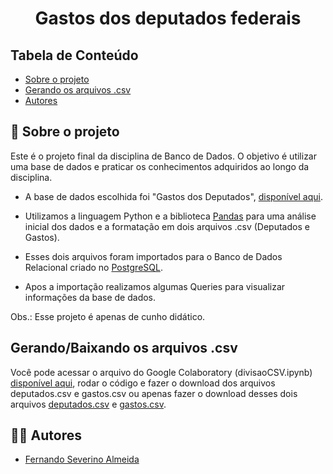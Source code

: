<h1 align="center">Gastos dos deputados federais</h1>

## Tabela de Conteúdo

- [Sobre o projeto](#-sobre-o-projeto)
- [Gerando os arquivos .csv](#gerando-os-arquivos-csv)
- [Autores](#-autores)

## 📄 Sobre o projeto

Este é o projeto final da disciplina de Banco de Dados. O objetivo é utilizar uma base de dados e praticar os conhecimentos adquiridos ao longo da disciplina.

- A base de dados escolhida foi "Gastos dos Deputados", [disponível aqui](https://brasil.io/dataset/gastos-deputados/cota_parlamentar/).

- Utilizamos a linguagem Python e a biblioteca [Pandas](https://pandas.pydata.org/) para uma análise inicial dos dados e a formatação em dois arquivos .csv (Deputados e Gastos).

- Esses dois arquivos foram importados para o Banco de Dados Relacional criado no [PostgreSQL](https://www.postgresql.org/).

- Apos a importação realizamos algumas Queries para visualizar informações da base de dados.

Obs.: Esse projeto é apenas de cunho didático.

## Gerando/Baixando os arquivos .csv

Você pode acessar o arquivo do Google Colaboratory (divisaoCSV.ipynb) [disponível aqui](https://colab.research.google.com/drive/1eSkNDAcDFGaSKvq9l61VmhVKAyQJnDTo?usp=sharing), rodar o código e fazer o download dos arquivos deputados.csv e gastos.csv ou apenas fazer o download desses dois arquivos [deputados.csv](https://drive.google.com/file/d/1et_WZkr8Aekc4uQUmyYVIwZRFy1m2E1H/view?usp=sharing) e [gastos.csv](https://drive.google.com/file/d/1LOlGJCovXsWpBDHaHPt6P83D7qyNI0rX/view?usp=sharing).

## 👨‍💻 Autores

- [Fernando Severino Almeida](https://github.com/fernandosev)
